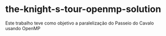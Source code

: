 # the-knight-s-tour-openmp-solution

Este trabalho teve como objetivo a paralelização do Passeio do Cavalo usando OpenMP
